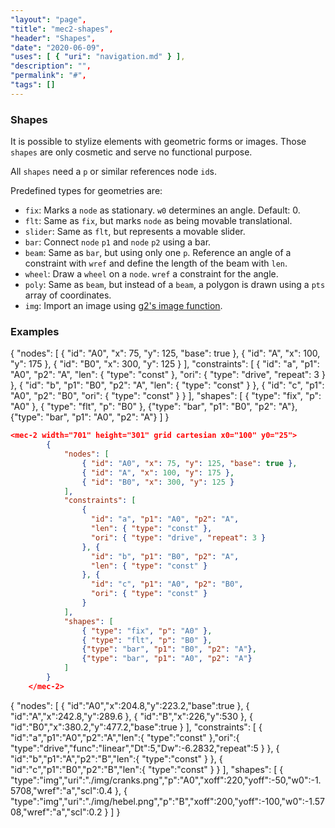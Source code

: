 ```yaml
---
"layout": "page",
"title": "mec2-shapes",
"header": "Shapes",
"date": "2020-06-09",
"uses": [ { "uri": "navigation.md" } ],
"description": "",
"permalink": "#",
"tags": []
---
```


### Shapes

It is possible to stylize elements with geometric forms or images.
Those `shapes` are only cosmetic and serve no functional purpose.

All `shapes` need a `p` or similar references node `id`s.


Predefined types for geometries are:
- `fix`: Marks a `node` as stationary. `w0` determines an angle. Default: 0.
- `flt`: Same as `fix`, but marks `node` as being movable translational.
- `slider`: Same as `flt`, but represents a movable slider.
- `bar`: Connect `node` `p1` and `node` `p2` using a bar.
- `beam`: Same as `bar`, but using only one `p`. Reference an angle of a constraint with `wref` and define the length of the beam with `len`.
- `wheel`: Draw a `wheel` on a `node`. `wref` a constraint for the angle.
- `poly`: Same as `beam`, but instead of a `beam`, a polygon is drawn using a `pts` array of coordinates.
- `img`: Import an image using [g2's image function](https://github.com/goessner/g2/wiki/Elements#images).

### Examples

<mec-2 width="701" height="301" grid cartesian x0="100" y0="25">
        {
            "nodes": [
                { "id": "A0", "x": 75, "y": 125, "base": true },
                { "id": "A", "x": 100, "y": 175 },
                { "id": "B0", "x": 300, "y": 125 }
            ],
            "constraints": [
                {
                  "id": "a", "p1": "A0", "p2": "A",
                  "len": { "type": "const" },
                  "ori": { "type": "drive", "repeat": 3 }
                }, {
                  "id": "b", "p1": "B0", "p2": "A",
                  "len": { "type": "const" }
                }, {
                  "id": "c", "p1": "A0", "p2": "B0",
                  "ori": { "type": "const" }
                }
            ],
            "shapes": [
                { "type": "fix", "p": "A0" },
                { "type": "flt", "p": "B0" },
                {"type": "bar", "p1": "B0", "p2": "A"},
                {"type": "bar", "p1": "A0", "p2": "A"}
            ]
        }
    </mec-2>

```json
<mec-2 width="701" height="301" grid cartesian x0="100" y0="25">
        {
            "nodes": [
                { "id": "A0", "x": 75, "y": 125, "base": true },
                { "id": "A", "x": 100, "y": 175 },
                { "id": "B0", "x": 300, "y": 125 }
            ],
            "constraints": [
                {
                  "id": "a", "p1": "A0", "p2": "A",
                  "len": { "type": "const" },
                  "ori": { "type": "drive", "repeat": 3 }
                }, {
                  "id": "b", "p1": "B0", "p2": "A",
                  "len": { "type": "const" }
                }, {
                  "id": "c", "p1": "A0", "p2": "B0",
                  "ori": { "type": "const" }
                }
            ],
            "shapes": [
                { "type": "fix", "p": "A0" },
                { "type": "flt", "p": "B0" },
                {"type": "bar", "p1": "B0", "p2": "A"},
                {"type": "bar", "p1": "A0", "p2": "A"}
            ]
        }
    </mec-2>
```
<mec-2 width="400" height="600" x0="0" y0="0" grid cartesian nodelabels>
{
    "nodes": [
        { "id":"A0","x":204.8,"y":223.2,"base":true },
        { "id":"A","x":242.8,"y":289.6 },
        { "id":"B","x":226,"y":530 },
        { "id":"B0","x":380.2,"y":477.2,"base":true }
    ],
    "constraints": [
        { "id":"a","p1":"A0","p2":"A","len":{ "type":"const" },"ori":{ "type":"drive","func":"linear","Dt":5,"Dw":-6.2832,"repeat":5 } },
        { "id":"b","p1":"A","p2":"B","len":{ "type":"const" } },
        { "id":"c","p1":"B0","p2":"B","len":{ "type":"const" } }
    ],
    "shapes": [
        { "type":"img","uri":"./img/cranks.png","p":"A0","xoff":220,"yoff":-50,"w0":-1.5708,"wref":"a","scl":0.4 },
        { "type":"img","uri":"./img/hebel.png","p":"B","xoff":200,"yoff":-100,"w0":-1.5708,"wref":"a","scl":0.2 }
    ]
}
</mec-2>

